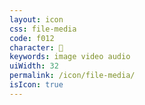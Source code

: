```yaml
---
layout: icon
css: file-media
code: f012
character: 
keywords: image video audio
uiWidth: 32
permalink: /icon/file-media/
isIcon: true
---
```

